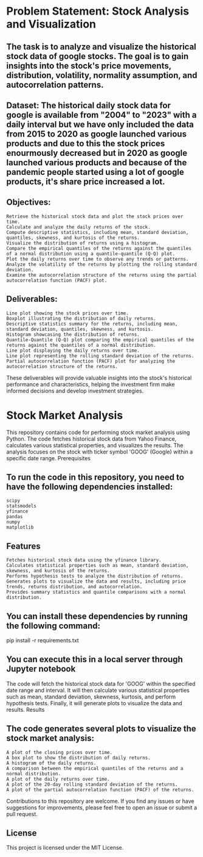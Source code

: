 # Problem Statement: Stock Analysis and Visualization

## The task is to analyze and visualize the historical stock data of google stocks. The goal is to gain insights into the stock's price movements, distribution, volatility, normality assumption, and autocorrelation patterns.

## Dataset: The historical daily stock data for google is available from "2004" to "2023" with a daily interval but we have only included the data from 2015 to 2020 as google launched various products and due to this the stock prices enourmously decreased but in 2020 as google launched various products and because of the pandemic people started using a lot of google products, it's share price increased a lot.

## Objectives:

    Retrieve the historical stock data and plot the stock prices over time.
    Calculate and analyze the daily returns of the stock.
    Compute descriptive statistics, including mean, standard deviation, quantiles, skewness, and kurtosis of the returns.
    Visualize the distribution of returns using a histogram.
    Compare the empirical quantiles of the returns against the quantiles of a normal distribution using a quantile-quantile (Q-Q) plot.
    Plot the daily returns over time to observe any trends or patterns.
    Analyze the volatility of the returns by plotting the rolling standard deviation.
    Examine the autocorrelation structure of the returns using the partial autocorrelation function (PACF) plot.

## Deliverables:

    Line plot showing the stock prices over time.
    Boxplot illustrating the distribution of daily returns.
    Descriptive statistics summary for the returns, including mean, standard deviation, quantiles, skewness, and kurtosis.
    Histogram showcasing the distribution of returns.
    Quantile-Quantile (Q-Q) plot comparing the empirical quantiles of the returns against the quantiles of a normal distribution.
    Line plot displaying the daily returns over time.
    Line plot representing the rolling standard deviation of the returns.
    Partial autocorrelation function (PACF) plot for analyzing the autocorrelation structure of the returns.

These deliverables will provide valuable insights into the stock's historical performance and characteristics, helping the investment firm make informed decisions and develop investment strategies.
# Stock Market Analysis

This repository contains code for performing stock market analysis using Python. The code fetches historical stock data from Yahoo Finance, calculates various statistical properties, and visualizes the results. The analysis focuses on the stock with ticker symbol 'GOOG' (Google) within a specific date range.
Prerequisites

## To run the code in this repository, you need to have the following dependencies installed:

    scipy
    statsmodels
    yfinance
    pandas
    numpy
    matplotlib
    
 ## Features

    Fetches historical stock data using the yfinance library.
    Calculates statistical properties such as mean, standard deviation, skewness, and kurtosis of the returns.
    Performs hypothesis tests to analyze the distribution of returns.
    Generates plots to visualize the data and results, including price trends, returns distribution, and autocorrelation.
    Provides summary statistics and quantile comparisons with a normal distribution.

## You can install these dependencies by running the following command:

pip install -r requirements.txt

## You can execute this in a local server through Jupyter notebook

The code will fetch the historical stock data for 'GOOG' within the specified date range and interval. It will then calculate various statistical properties such as mean, standard deviation, skewness, kurtosis, and perform hypothesis tests. Finally, it will generate plots to visualize the data and results.
Results

## The code generates several plots to visualize the stock market analysis:

    A plot of the closing prices over time.
    A box plot to show the distribution of daily returns.
    A histogram of the daily returns.
    A comparison between the empirical quantiles of the returns and a normal distribution.
    A plot of the daily returns over time.
    A plot of the 20-day rolling standard deviation of the returns.
    A plot of the partial autocorrelation function (PACF) of the returns.

Contributions to this repository are welcome. If you find any issues or have suggestions for improvements, please feel free to open an issue or submit a pull request.
## License

This project is licensed under the MIT License.

